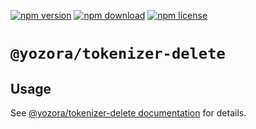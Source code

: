 [![npm version](https://img.shields.io/npm/v/@yozora/tokenizer-delete.svg)](https://www.npmjs.com/package/@yozora/tokenizer-delete)
[![npm download](https://img.shields.io/npm/dm/@yozora/tokenizer-delete.svg)](https://www.npmjs.com/package/@yozora/tokenizer-delete)
[![npm license](https://img.shields.io/npm/l/@yozora/tokenizer-delete.svg)](https://www.npmjs.com/package/@yozora/tokenizer-delete)


# `@yozora/tokenizer-delete`


## Usage

  See [@yozora/tokenizer-delete documentation](https://yozora.guanghechen.com/docs/package/tokenizer-delete) for details.
